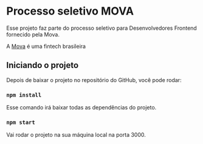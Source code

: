 # Processo seletivo MOVA

Esse projeto faz parte do processo seletivo para Desenvolvedores Frontend
fornecido pela Mova.

A [Mova](https://mova.vc/) é uma fintech brasileira

## Iniciando o projeto

Depois de baixar o projeto no repositório do GitHub, você pode rodar:

### `npm install`

Esse comando irá baixar todas as dependências do projeto.

### `npm start`

Vai rodar o projeto na sua máquina local na porta 3000.